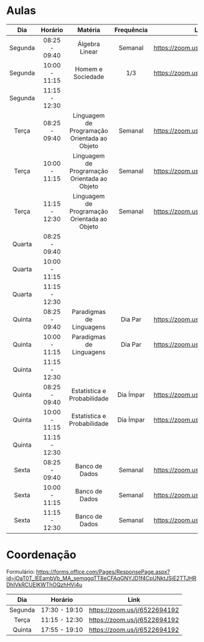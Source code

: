 # Aulas

|Dia|Horário|Matéria|Frequência|Link|
|:-:|:-----:|:-----:|:--------:|:--:|
|Segunda|08:25 - 09:40|Álgebra Linear|Semanal|https://zoom.us/j/92867420224|
|Segunda|10:00 - 11:15|Homem e Sociedade|1/3|https://zoom.us/j/92089584872|
|Segunda|11:15 - 12:30||
|Terça|08:25 - 09:40|Linguagem de Programação Orientada ao Objeto|Semanal|https://zoom.us/j/94731708638|
|Terça|10:00 - 11:15|Linguagem de Programação Orientada ao Objeto|Semanal|https://zoom.us/j/98460858746|
|Terça|11:15 - 12:30|Linguagem de Programação Orientada ao Objeto|Semanal|https://zoom.us/j/98859577226|
|Quarta|08:25 - 09:40||
|Quarta|10:00 - 11:15||
|Quarta|11:15 - 12:30||
|Quinta|08:25 - 09:40|Paradigmas de Linguagens|Dia Par|https://zoom.us/j/92509944627|
|Quinta|10:00 - 11:15|Paradigmas de Linguagens|Dia Par|https://zoom.us/j/97404098666|
|Quinta|11:15 - 12:30||
|Quinta|08:25 - 09:40|Estatística e Probabilidade|Dia Ímpar|https://zoom.us/j/97592358114|
|Quinta|10:00 - 11:15|Estatística e Probabilidade|Dia Ímpar|https://zoom.us/j/94342367026|
|Quinta|11:15 - 12:30||
|Sexta|08:25 - 09:40|Banco de Dados|Semanal|https://zoom.us/j/93665604109|
|Sexta|10:00 - 11:15|Banco de Dados|Semanal|https://zoom.us/j/92814809663|
|Sexta|11:15 - 12:30|Banco de Dados|Semanal|https://zoom.us/j/92638830301|

# Coordenação

Formulário: https://forms.office.com/Pages/ResponsePage.aspx?id=jOaT0T_lEEambVb_MA_semqgqTT8eCFAqGNYJD1f4CpUNktJSjE2TTJHRDhIVkRCUElKWThOQzhHVi4u

|Dia|Horário|Link|
|:-:|:-----:|:--:|
|Segunda|17:30 - 19:10|https://zoom.us/j/6522694192
|Terça|11:15 - 12:30|https://zoom.us/j/6522694192
|Quinta|17:55 - 19:10|https://zoom.us/j/6522694192

